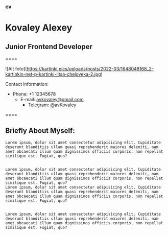 ### cv
# Kovaley Alexey
## Junior Frontend Developer

====


!⁠[Alt foto]​(https://kartinki.pics/uploads/posts/2022-03/1648048168_2-kartinkin-net-p-kartinki-litsa-cheloveka-2.jpg)

Contact information:
* Phone: +1 12345678
    + E-mail: avkovaley@gmail.com
        - Telegram: @avKovaley


====


## Briefly About Myself:


    Lorem ipsum, dolor sit amet consectetur adipisicing elit. Cupiditate deserunt blanditiis ullam quasi reprehenderit maiores deleniti, nam amet obcaecati illum quam dignissimos officiis corporis, non repellat similique est. Fugiat, quo?


    Lorem ipsum, dolor sit amet consectetur adipisicing elit. Cupiditate deserunt blanditiis ullam quasi reprehenderit maiores deleniti, nam amet obcaecati illum quam dignissimos officiis corporis, non repellat similique est. Fugiat, quo?
    Lorem ipsum, dolor sit amet consectetur adipisicing elit. Cupiditate deserunt blanditiis ullam quasi reprehenderit maiores deleniti, nam amet obcaecati illum quam dignissimos officiis corporis, non repellat similique est. Fugiat, quo?


    Lorem ipsum, dolor sit amet consectetur adipisicing elit. Cupiditate deserunt blanditiis ullam quasi reprehenderit maiores deleniti, nam amet obcaecati illum quam dignissimos officiis corporis, non repellat similique est. Fugiat, quo?

